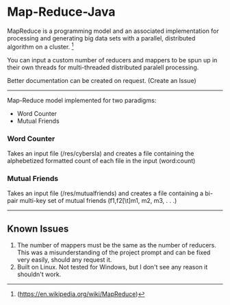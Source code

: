 # Map-Reduce-Java

MapReduce is a programming model and an associated implementation for processing and generating big data sets with a parallel, distributed algorithm on a cluster. [^1]

You can input a custom number of reducers and mappers to be spun up in their own threads for multi-threaded distributed paralell processing.

Better documentation can be created on request. (Create an Issue)

[^1]: (https://en.wikipedia.org/wiki/MapReduce)

---

Map-Reduce model implemented for two paradigms:
- Word Counter
- Mutual Friends

### Word Counter
Takes an input file (/res/cybersla) and creates a file containing the alphebetized formatted count of each file in the input (word:count)

### Mutual Friends
Takes an input file (/res/mutualfriends) and creates a file containing a bi-pair multi-key set of mutual friends (f1,f2[\t]m1, m2, m3, . . .)

---

## Known Issues
1. The number of mappers must be the same as the number of reducers. This was a misunderstanding of the project prompt and can be fixed very easily, should any request it.
2. Built on Linux. Not tested for Windows, but I don't see any reason it shouldn't work.